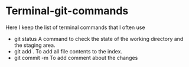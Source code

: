 # Terminal-git-commands
Here I keep the list of terminal commands that I often use

- git status
A command to check the state of the working directory and the staging area.
- git add .
To add all file contents to the index.
- git commit -m 
To add comment about the changes